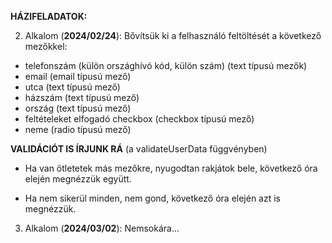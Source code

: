 **HÁZIFELADATOK:**

2. Alkalom (**2024/02/24**):
Bővítsük ki a felhasználó feltöltését a következő mezőkkel:

* telefonszám (külön országhívó kód, külön szám) (text típusú mezők)
* email (email típusú mező)
* utca (text típusú mező)
* házszám (text típusú mező)
* ország (text típusú mező)
* feltételeket elfogadó checkbox (checkbox típusú mező)
* neme (radio típusú mező)

**VALIDÁCIÓT IS ÍRJUNK RÁ** (a validateUserData függvényben)

* Ha van ötletetek más mezőkre, nyugodtan rakjátok bele, következő óra elején megnézzük együtt.

* Ha nem sikerül minden, nem gond, következő óra elején azt is megnézzük.


3. Alkalom (**2024/03/02**):
Nemsokára...
